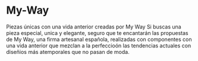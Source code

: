 # My-Way
Piezas únicas con una vida anterior creadas por My Way
Si buscas una pieza especial, unica y elegante, seguro que te encantarán las propuestas de My Way, una firma artesanal española, realizadas con componentes  con una vida anterior que mezclan a la perfeccioón las tendencias actuales con diseñios más atemporales que no pasan de moda.

